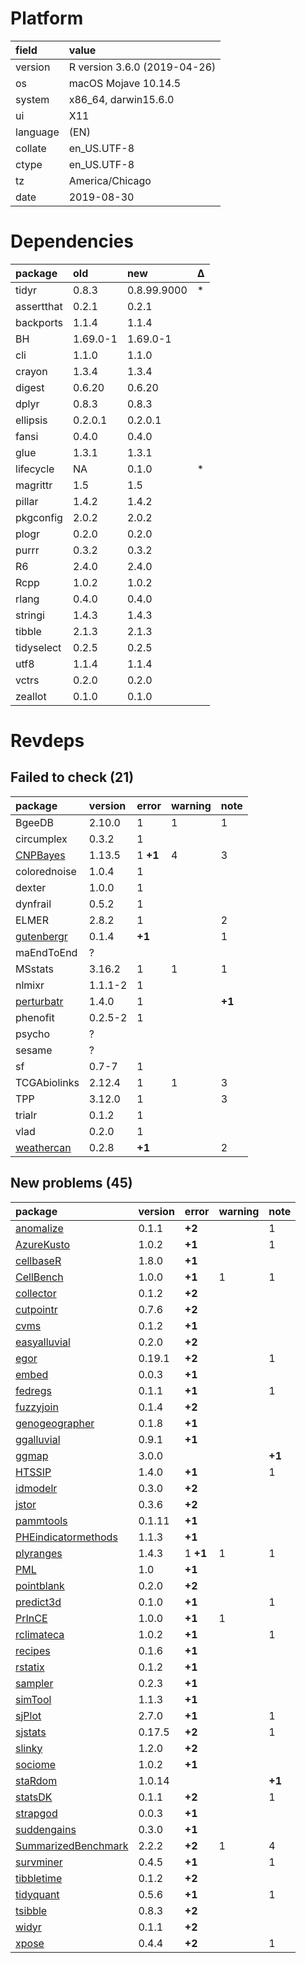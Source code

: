# Platform

|field    |value                        |
|:--------|:----------------------------|
|version  |R version 3.6.0 (2019-04-26) |
|os       |macOS Mojave 10.14.5         |
|system   |x86_64, darwin15.6.0         |
|ui       |X11                          |
|language |(EN)                         |
|collate  |en_US.UTF-8                  |
|ctype    |en_US.UTF-8                  |
|tz       |America/Chicago              |
|date     |2019-08-30                   |

# Dependencies

|package    |old      |new         |Δ  |
|:----------|:--------|:-----------|:--|
|tidyr      |0.8.3    |0.8.99.9000 |*  |
|assertthat |0.2.1    |0.2.1       |   |
|backports  |1.1.4    |1.1.4       |   |
|BH         |1.69.0-1 |1.69.0-1    |   |
|cli        |1.1.0    |1.1.0       |   |
|crayon     |1.3.4    |1.3.4       |   |
|digest     |0.6.20   |0.6.20      |   |
|dplyr      |0.8.3    |0.8.3       |   |
|ellipsis   |0.2.0.1  |0.2.0.1     |   |
|fansi      |0.4.0    |0.4.0       |   |
|glue       |1.3.1    |1.3.1       |   |
|lifecycle  |NA       |0.1.0       |*  |
|magrittr   |1.5      |1.5         |   |
|pillar     |1.4.2    |1.4.2       |   |
|pkgconfig  |2.0.2    |2.0.2       |   |
|plogr      |0.2.0    |0.2.0       |   |
|purrr      |0.3.2    |0.3.2       |   |
|R6         |2.4.0    |2.4.0       |   |
|Rcpp       |1.0.2    |1.0.2       |   |
|rlang      |0.4.0    |0.4.0       |   |
|stringi    |1.4.3    |1.4.3       |   |
|tibble     |2.1.3    |2.1.3       |   |
|tidyselect |0.2.5    |0.2.5       |   |
|utf8       |1.1.4    |1.1.4       |   |
|vctrs      |0.2.0    |0.2.0       |   |
|zeallot    |0.1.0    |0.1.0       |   |

# Revdeps

## Failed to check (21)

|package                              |version |error    |warning |note   |
|:------------------------------------|:-------|:--------|:-------|:------|
|BgeeDB                               |2.10.0  |1        |1       |1      |
|circumplex                           |0.3.2   |1        |        |       |
|[CNPBayes](failures.md#cnpbayes)     |1.13.5  |1 __+1__ |4       |3      |
|colorednoise                         |1.0.4   |1        |        |       |
|dexter                               |1.0.0   |1        |        |       |
|dynfrail                             |0.5.2   |1        |        |       |
|ELMER                                |2.8.2   |1        |        |2      |
|[gutenbergr](failures.md#gutenbergr) |0.1.4   |__+1__   |        |1      |
|maEndToEnd                           |?       |         |        |       |
|MSstats                              |3.16.2  |1        |1       |1      |
|nlmixr                               |1.1.1-2 |1        |        |       |
|[perturbatr](failures.md#perturbatr) |1.4.0   |1        |        |__+1__ |
|phenofit                             |0.2.5-2 |1        |        |       |
|psycho                               |?       |         |        |       |
|sesame                               |?       |         |        |       |
|sf                                   |0.7-7   |1        |        |       |
|TCGAbiolinks                         |2.12.4  |1        |1       |3      |
|TPP                                  |3.12.0  |1        |        |3      |
|trialr                               |0.1.2   |1        |        |       |
|vlad                                 |0.2.0   |1        |        |       |
|[weathercan](failures.md#weathercan) |0.2.8   |__+1__   |        |2      |

## New problems (45)

|package                                                |version |error    |warning |note   |
|:------------------------------------------------------|:-------|:--------|:-------|:------|
|[anomalize](problems.md#anomalize)                     |0.1.1   |__+2__   |        |1      |
|[AzureKusto](problems.md#azurekusto)                   |1.0.2   |__+1__   |        |1      |
|[cellbaseR](problems.md#cellbaser)                     |1.8.0   |__+1__   |        |       |
|[CellBench](problems.md#cellbench)                     |1.0.0   |__+1__   |1       |1      |
|[collector](problems.md#collector)                     |0.1.2   |__+2__   |        |       |
|[cutpointr](problems.md#cutpointr)                     |0.7.6   |__+2__   |        |       |
|[cvms](problems.md#cvms)                               |0.1.2   |__+1__   |        |       |
|[easyalluvial](problems.md#easyalluvial)               |0.2.0   |__+2__   |        |       |
|[egor](problems.md#egor)                               |0.19.1  |__+2__   |        |1      |
|[embed](problems.md#embed)                             |0.0.3   |__+1__   |        |       |
|[fedregs](problems.md#fedregs)                         |0.1.1   |__+1__   |        |1      |
|[fuzzyjoin](problems.md#fuzzyjoin)                     |0.1.4   |__+2__   |        |       |
|[genogeographer](problems.md#genogeographer)           |0.1.8   |__+1__   |        |       |
|[ggalluvial](problems.md#ggalluvial)                   |0.9.1   |__+1__   |        |       |
|[ggmap](problems.md#ggmap)                             |3.0.0   |         |        |__+1__ |
|[HTSSIP](problems.md#htssip)                           |1.4.0   |__+1__   |        |1      |
|[idmodelr](problems.md#idmodelr)                       |0.3.0   |__+2__   |        |       |
|[jstor](problems.md#jstor)                             |0.3.6   |__+2__   |        |       |
|[pammtools](problems.md#pammtools)                     |0.1.11  |__+1__   |        |       |
|[PHEindicatormethods](problems.md#pheindicatormethods) |1.1.3   |__+1__   |        |       |
|[plyranges](problems.md#plyranges)                     |1.4.3   |1 __+1__ |1       |1      |
|[PML](problems.md#pml)                                 |1.0     |__+1__   |        |       |
|[pointblank](problems.md#pointblank)                   |0.2.0   |__+2__   |        |       |
|[predict3d](problems.md#predict3d)                     |0.1.0   |__+1__   |        |1      |
|[PrInCE](problems.md#prince)                           |1.0.0   |__+1__   |1       |       |
|[rclimateca](problems.md#rclimateca)                   |1.0.2   |__+1__   |        |1      |
|[recipes](problems.md#recipes)                         |0.1.6   |__+1__   |        |       |
|[rstatix](problems.md#rstatix)                         |0.1.2   |__+1__   |        |       |
|[sampler](problems.md#sampler)                         |0.2.3   |__+1__   |        |       |
|[simTool](problems.md#simtool)                         |1.1.3   |__+1__   |        |       |
|[sjPlot](problems.md#sjplot)                           |2.7.0   |__+1__   |        |1      |
|[sjstats](problems.md#sjstats)                         |0.17.5  |__+2__   |        |1      |
|[slinky](problems.md#slinky)                           |1.2.0   |__+2__   |        |       |
|[sociome](problems.md#sociome)                         |1.0.2   |__+1__   |        |       |
|[staRdom](problems.md#stardom)                         |1.0.14  |         |        |__+1__ |
|[statsDK](problems.md#statsdk)                         |0.1.1   |__+2__   |        |1      |
|[strapgod](problems.md#strapgod)                       |0.0.3   |__+1__   |        |       |
|[suddengains](problems.md#suddengains)                 |0.3.0   |__+1__   |        |       |
|[SummarizedBenchmark](problems.md#summarizedbenchmark) |2.2.2   |__+2__   |1       |4      |
|[survminer](problems.md#survminer)                     |0.4.5   |__+1__   |        |1      |
|[tibbletime](problems.md#tibbletime)                   |0.1.2   |__+2__   |        |       |
|[tidyquant](problems.md#tidyquant)                     |0.5.6   |__+1__   |        |1      |
|[tsibble](problems.md#tsibble)                         |0.8.3   |__+2__   |        |       |
|[widyr](problems.md#widyr)                             |0.1.1   |__+2__   |        |       |
|[xpose](problems.md#xpose)                             |0.4.4   |__+2__   |        |1      |

